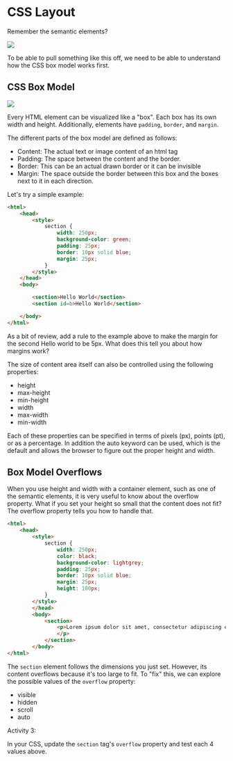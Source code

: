 # CSS Layout

Remember the semantic elements?

![](https://www.w3schools.com/html/img_sem_elements.gif)

To be able to pull something like this off, we need to be able to understand how the CSS box model works first.

## CSS Box Model

![](https://helpx.adobe.com/content/dam/help/en/dreamweaver/how-to/make-website-pt5-css-style/_jcr_content/main-pars/image_1080546963/fig01.jpg)

Every HTML element can be visualized like a "box". Each box has its own width and height. Additionally, elements have `padding`, `border`, and `margin`.

The different parts of the box model are defined as follows:

- Content: The actual text or image content of an html tag
- Padding: The space between the content and the border.
- Border: This can be an actual drawn border or it can be invisible
- Margin: The space outside the border between this box and the boxes next to it in each direction.

Let's try a simple example:

```html
<html>
    <head>
        <style>
            section {
                width: 250px;
                background-color: green;
                padding: 25px;
                border: 10px solid blue;
                margin: 25px;
            }
        </style>
    </head>
    <body>

        <section>Hello World</section>
        <section id=b>Hello World</section>

    </body>
</html>
```

As a bit of review, add a rule to the example above to make the margin for the second Hello world to be 5px. What does this tell you about how margins work?

The size of content area itself can also be controlled using the following properties:

- height
- max-height
- min-height
- width
- max-width
- min-width

Each of these properties can be specified in terms of pixels (px), points (pt), or as a percentage. In addition the auto keyword can be used, which is the default and allows the browser to figure out the proper height and width.

## Box Model Overflows

When you use height and width with a container element, such as one of the semantic elements, it is very useful to know about the overflow property. What if you set your height so small that the content does not fit? The overflow property tells you how to handle that.

```html
<html>
    <head>
        <style>
            section {
                width: 250px;
                color: black;
                background-color: lightgrey;
                padding: 25px;
                border: 10px solid blue;
                margin: 25px;
                height: 100px;
            }
        </style>
        </head>
        <body>
            <section>
                <p>Lorem ipsum dolor sit amet, consectetur adipiscing elit, sed do eiusmod tempor incididunt ut labore et dolore magna aliqua. Ut enim ad minim veniam, quis nostrud exercitation ullamco laboris nisi ut aliquip ex ea commodo consequat. Duis aute irure dolor in reprehenderit in voluptate velit esse cillum dolore eu fugiat nulla pariatur. Excepteur sint occaecat cupidatat non proident, sunt in culpa qui officia deserunt mollit anim id est laborum.
                </p>
            </section>
        </body>
</html>
```

The `section` element follows the dimensions you just set. However, its content overflows because it's too large to fit. To "fix" this, we can explore the possible values of the `overflow` property:

- visible
- hidden
- scroll
- auto

Activity 3: 

In your CSS, update the `section` tag's `overflow` property and test each 4 values above.